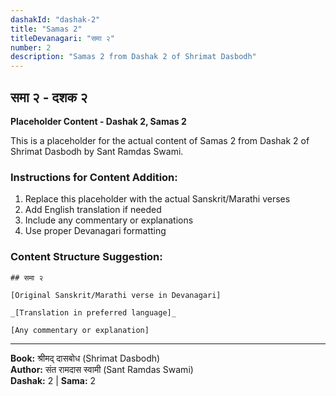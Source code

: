 ```yaml
---
dashakId: "dashak-2"
title: "Samas 2"
titleDevanagari: "समा २"
number: 2
description: "Samas 2 from Dashak 2 of Shrimat Dasbodh"
---
```


## समा २ - दशक २

<!-- TODO: Add the actual Sanskrit/Marathi content here -->

**Placeholder Content - Dashak 2, Samas 2**

This is a placeholder for the actual content of Samas 2 from Dashak 2 of Shrimat Dasbodh by Sant Ramdas Swami.

### Instructions for Content Addition:
1. Replace this placeholder with the actual Sanskrit/Marathi verses
2. Add English translation if needed
3. Include any commentary or explanations
4. Use proper Devanagari formatting

### Content Structure Suggestion:
```
## समा २

[Original Sanskrit/Marathi verse in Devanagari]

_[Translation in preferred language]_

[Any commentary or explanation]
```

---
**Book:** श्रीमद् दासबोध (Shrimat Dasbodh)  
**Author:** संत रामदास स्वामी (Sant Ramdas Swami)  
**Dashak:** 2 | **Sama:** 2
